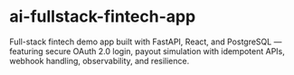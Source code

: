 # ai-fullstack-fintech-app
Full-stack fintech demo app built with FastAPI, React, and PostgreSQL — featuring secure OAuth 2.0 login, payout simulation with idempotent APIs, webhook handling, observability, and resilience.
